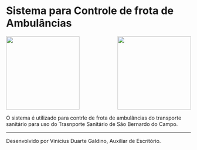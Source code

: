
<h1>Sistema para Controle de frota de Ambulâncias</h1>

<img src="http://www.concursoemcurso.com.br/wp-content/uploads/2013/07/concurso-prefeitura-sao-bernardo-do-campo-300x207.png" height="200" width="200">
<img src="http://blogdovalente.com.br/wp-content/uploads/2016/03/upa24h.jpg" align="right" height="200" width="200">


O sistema é utilizado para contrle de frota de ambulâncias do transporte sanitário para uso do Trasnporte Sanitário de São Bernardo do Campo. 


__________________________________________________________________________________________
Desenvolvido por Vinicius Duarte Galdino, Auxiliar de Escritório.
